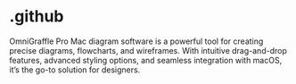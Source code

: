 # .github
OmniGraffle Pro Mac diagram software is a powerful tool for creating precise diagrams, flowcharts, and wireframes. With intuitive drag-and-drop features, advanced styling options, and seamless integration with macOS, it’s the go-to solution for designers.
